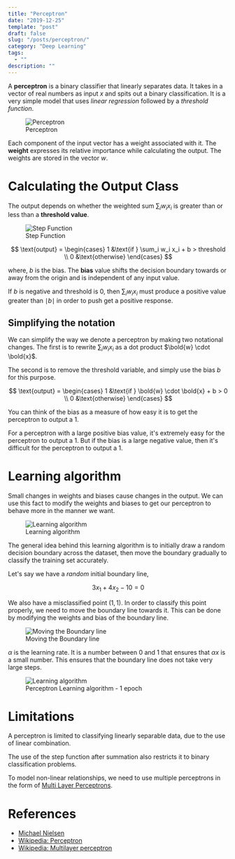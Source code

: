 ```yaml
---
title: "Perceptron"
date: "2019-12-25"
template: "post"
draft: false
slug: "/posts/perceptron/"
category: "Deep Learning"
tags:
  - ""
description: ""
---
```


A **perceptron** is a binary classifier that linearly separates data. It takes in a vector of real numbers as input $x$ and spits out a binary classification. It is a very simple model that uses *linear regression* followed by a *threshold function*.

<figure style="width: 800px">
	<img src="/media/deep learning/perceptron.png" alt="Perceptron">
	<figcaption>Perceptron</figcaption>
</figure>

Each component of the input vector has a weight associated with it. The **weight** expresses its relative importance while calculating the output. The weights are stored in the vector $w$.

# Calculating the Output Class

The output depends on whether the weighted sum $\sum_i w_i  x_i$ is greater than or less than a **threshold value**.

<figure style="width: 450px">
	<img src="/media/deep learning/step-function.jpeg" alt="Step Function">
	<figcaption>Step Function</figcaption>
</figure>

$$
\text{output} =
\begin{cases}
   1 &\text{if } \sum_i w_i x_i + b > threshold \\
   0 &\text{otherwise}
\end{cases}
$$

where, $b$ is the bias. The **bias** value shifts the decision boundary towards or away from the origin and is independent of any input value.

If $b$ is negative and threshold is $0$, then $\sum_i w_i  x_i$ must produce a positive value greater than $\mid b \mid$ in order to push get a positive response.

## Simplifying the notation

We can simplify the way we denote a perceptron by making two notational changes. The first is to rewrite $\sum_i w_i  x_i$ as a dot product $\bold{w} \cdot \bold{x}$.

The second is to remove the threshold variable, and simply use the bias $b$ for this purpose.

$$
\text{output} =
\begin{cases}
   1 &\text{if } \bold{w} \cdot \bold{x} + b > 0 \\
   0 &\text{otherwise}
\end{cases}
$$

You can think of the bias as a measure of how easy it is to get the perceptron to output a $1$.

For a perceptron with a large positive bias value, it's extremely easy for the perceptron to output a $1$. But if the bias is a large negative value, then it's difficult for the perceptron to output a $1$.

# Learning algorithm

Small changes in weights and biases cause changes in the output. We can use this fact to modify the weights and biases to get our perceptron to behave more in the manner we want.

<figure style="width: 500px">
	<img src="/media/deep learning/learning-algorithm.gif" alt="Learning algorithm">
	<figcaption>Learning algorithm</figcaption>
</figure>

The general idea behind this learning algorithm is to initially draw a random decision boundary across the dataset, then move the boundary gradually to classify the training set accurately.

Let's say we have a *random* initial boundary line,

$$
3 x_1 + 4 x_2 - 10 = 0
$$

We also have a misclassified point $(1, 1)$. In order to classify this point properly, we need to move the boundary line towards it. This can be done by modifying the weights and bias of the boundary line.

<figure style="width: 620px">
	<img src="/media/deep learning/perceptron-moving-the-line.png" alt="Moving the Boundary line">
	<figcaption>Moving the Boundary line</figcaption>
</figure>

$\alpha$ is the learning rate. It is a number between $0$ and $1$ that ensures that $\alpha x$ is a small number. This ensures that the boundary line does not take very large steps.

<figure style="width: 620px">
	<img src="/media/deep learning/perceptron-learning-algorithm.png" alt="Learning algorithm">
	<figcaption>Perceptron Learning algorithm - 1 epoch</figcaption>
</figure>

# Limitations

A perceptron is limited to classifying linearly separable data, due to the use of linear combination.

The use of the step function after summation also restricts it to binary classification problems.

To model non-linear relationships, we need to use multiple perceptrons in the form of [Multi Layer Perceptrons](https://en.wikipedia.org/wiki/Multilayer_perceptron).

# References

- [Michael Nielsen](http://neuralnetworksanddeeplearning.com/chap1.html)
- [Wikipedia: Perceptron](https://en.wikipedia.org/wiki/Perceptron)
- [Wikipedia: Multilayer perceptron](https://en.wikipedia.org/wiki/Multilayer_perceptron)
